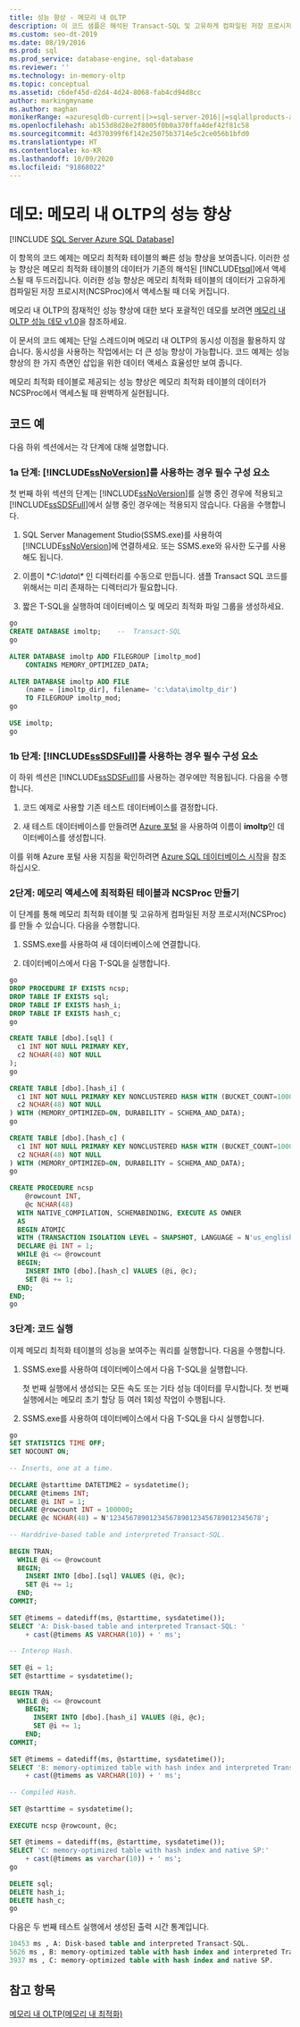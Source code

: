 ```yaml
---
title: 성능 향상 - 메모리 내 OLTP
description: 이 코드 샘플은 해석된 Transact-SQL 및 고유하게 컴파일된 저장 프로시저로 메모리 최적화 테이블의 빠른 성능을 보여 줍니다.
ms.custom: seo-dt-2019
ms.date: 08/19/2016
ms.prod: sql
ms.prod_service: database-engine, sql-database
ms.reviewer: ''
ms.technology: in-memory-oltp
ms.topic: conceptual
ms.assetid: c6def45d-d2d4-4d24-8068-fab4cd94d8cc
author: markingmyname
ms.author: maghan
monikerRange: =azuresqldb-current||>=sql-server-2016||=sqlallproducts-allversions||>=sql-server-linux-2017||=azuresqldb-mi-current
ms.openlocfilehash: ab153d8d28e2f8005f0b0a370ffa4def42f81c58
ms.sourcegitcommit: 4d370399f6f142e25075b3714e5c2ce056b1bfd0
ms.translationtype: HT
ms.contentlocale: ko-KR
ms.lasthandoff: 10/09/2020
ms.locfileid: "91868022"
---
```

# <a name="demonstration-performance-improvement-of-in-memory-oltp"></a>데모: 메모리 내 OLTP의 성능 향상
[!INCLUDE [SQL Server Azure SQL Database](../../includes/applies-to-version/sql-asdb.md)]

  이 항목의 코드 예제는 메모리 최적화 테이블의 빠른 성능 향상을 보여줍니다. 이러한 성능 향상은 메모리 최적화 테이블의 데이터가 기존의 해석된 [!INCLUDE[tsql](../../includes/tsql-md.md)]에서 액세스될 때 두드러집니다. 이러한 성능 향상은 메모리 최적화 테이블의 데이터가 고유하게 컴파일된 저장 프로시저(NCSProc)에서 액세스될 때 더욱 커집니다.  
 
메모리 내 OLTP의 잠재적인 성능 향상에 대한 보다 포괄적인 데모를 보려면 [메모리 내 OLTP 성능 데모 v1.0](https://github.com/Microsoft/sql-server-samples/releases/tag/in-memory-oltp-demo-v1.0)을 참조하세요. 
  
 이 문서의 코드 예제는 단일 스레드이며 메모리 내 OLTP의 동시성 이점을 활용하지 않습니다. 동시성을 사용하는 작업에서는 더 큰 성능 향상이 가능합니다. 코드 예제는 성능 향상의 한 가지 측면인 삽입을 위한 데이터 액세스 효율성만 보여 줍니다.  
  
 메모리 최적화 테이블로 제공되는 성능 향상은 메모리 최적화 테이블의 데이터가 NCSProc에서 액세스될 때 완벽하게 실현됩니다.  
  
## <a name="code-example"></a>코드 예  
 다음 하위 섹션에서는 각 단계에 대해 설명합니다.  
  
### <a name="step-1a-prerequisite-if-using-ssnoversion"></a>1a 단계: [!INCLUDE[ssNoVersion](../../includes/ssnoversion-md.md)]를 사용하는 경우 필수 구성 요소  
 첫 번째 하위 섹션의 단계는 [!INCLUDE[ssNoVersion](../../includes/ssnoversion-md.md)]를 실행 중인 경우에 적용되고 [!INCLUDE[ssSDSFull](../../includes/sssdsfull-md.md)]에서 실행 중인 경우에는 적용되지 않습니다. 다음을 수행합니다.  
  
1.  SQL Server Management Studio(SSMS.exe)를 사용하여 [!INCLUDE[ssNoVersion](../../includes/ssnoversion-md.md)]에 연결하세요. 또는 SSMS.exe와 유사한 도구를 사용해도 됩니다.  
  
2.  이름이 **C:\data\\\** 인 디렉터리를 수동으로 만듭니다. 샘플 Transact SQL 코드를 위해서는 미리 존재하는 디렉터리가 필요합니다.  
  
3.  짧은 T-SQL을 실행하여 데이터베이스 및 메모리 최적화 파일 그룹을 생성하세요.  
  
```sql  
go  
CREATE DATABASE imoltp;    --  Transact-SQL  
go  
  
ALTER DATABASE imoltp ADD FILEGROUP [imoltp_mod]  
    CONTAINS MEMORY_OPTIMIZED_DATA;  
  
ALTER DATABASE imoltp ADD FILE  
    (name = [imoltp_dir], filename= 'c:\data\imoltp_dir')  
    TO FILEGROUP imoltp_mod;  
go  
  
USE imoltp;  
go  
```  
  
### <a name="step-1b-prerequisite-if-using-sssdsfull"></a>1b 단계: [!INCLUDE[ssSDSFull](../../includes/sssdsfull-md.md)]를 사용하는 경우 필수 구성 요소  
 이 하위 섹션은 [!INCLUDE[ssSDSFull](../../includes/sssdsfull-md.md)]를 사용하는 경우에만 적용됩니다. 다음을 수행합니다.  
  
1.  코드 예제로 사용할 기존 테스트 데이터베이스를 결정합니다.  
  
2.  새 테스트 데이터베이스를 만들려면 [Azure 포털](https://portal.azure.com) 을 사용하여 이름이 **imoltp**인 데이터베이스를 생성합니다.  
  
 이를 위해 Azure 포털 사용 지침을 확인하려면 [Azure SQL 데이터베이스 시작](/azure/azure-sql/database/single-database-create-quickstart)을 참조하십시오.  
  
### <a name="step-2-create-memory-optimized-tables-and-ncsproc"></a>2단계: 메모리 액세스에 최적화된 테이블과 NCSProc 만들기  
 이 단계를 통해 메모리 최적화 테이블 및 고유하게 컴파일된 저장 프로시저(NCSProc)를 만들 수 있습니다. 다음을 수행합니다.  
  
1.  SSMS.exe를 사용하여 새 데이터베이스에 연결합니다.  
  
2.  데이터베이스에서 다음 T-SQL을 실행합니다.  
  
```sql  
go  
DROP PROCEDURE IF EXISTS ncsp;  
DROP TABLE IF EXISTS sql;  
DROP TABLE IF EXISTS hash_i;  
DROP TABLE IF EXISTS hash_c;  
go  
  
CREATE TABLE [dbo].[sql] (  
  c1 INT NOT NULL PRIMARY KEY,  
  c2 NCHAR(48) NOT NULL  
);  
go  
  
CREATE TABLE [dbo].[hash_i] (  
  c1 INT NOT NULL PRIMARY KEY NONCLUSTERED HASH WITH (BUCKET_COUNT=1000000),  
  c2 NCHAR(48) NOT NULL  
) WITH (MEMORY_OPTIMIZED=ON, DURABILITY = SCHEMA_AND_DATA);  
go  
  
CREATE TABLE [dbo].[hash_c] (  
  c1 INT NOT NULL PRIMARY KEY NONCLUSTERED HASH WITH (BUCKET_COUNT=1000000),  
  c2 NCHAR(48) NOT NULL  
) WITH (MEMORY_OPTIMIZED=ON, DURABILITY = SCHEMA_AND_DATA);  
go  
  
CREATE PROCEDURE ncsp  
    @rowcount INT,  
    @c NCHAR(48)  
  WITH NATIVE_COMPILATION, SCHEMABINDING, EXECUTE AS OWNER  
  AS   
  BEGIN ATOMIC   
  WITH (TRANSACTION ISOLATION LEVEL = SNAPSHOT, LANGUAGE = N'us_english')  
  DECLARE @i INT = 1;  
  WHILE @i <= @rowcount  
  BEGIN;  
    INSERT INTO [dbo].[hash_c] VALUES (@i, @c);  
    SET @i += 1;  
  END;  
END;  
go  
```  
  
### <a name="step-3-run-the-code"></a>3단계: 코드 실행  
 이제 메모리 최적화 테이블의 성능을 보여주는 쿼리를 실행합니다. 다음을 수행합니다.  
  
1.  SSMS.exe를 사용하여 데이터베이스에서 다음 T-SQL을 실행합니다.  
  
     첫 번째 실행에서 생성되는 모든 속도 또는 기타 성능 데이터를 무시합니다. 첫 번째 실행에서는 메모리 초기 할당 등 여러 1회성 작업이 수행됩니다.  
  
2.  SSMS.exe를 사용하여 데이터베이스에서 다음 T-SQL을 다시 실행합니다.  
  
```sql  
go  
SET STATISTICS TIME OFF;  
SET NOCOUNT ON;  
  
-- Inserts, one at a time.  
  
DECLARE @starttime DATETIME2 = sysdatetime();  
DECLARE @timems INT;  
DECLARE @i INT = 1;  
DECLARE @rowcount INT = 100000;  
DECLARE @c NCHAR(48) = N'12345678901234567890123456789012345678';  
  
-- Harddrive-based table and interpreted Transact-SQL.  
  
BEGIN TRAN;  
  WHILE @i <= @rowcount  
  BEGIN;  
    INSERT INTO [dbo].[sql] VALUES (@i, @c);  
    SET @i += 1;  
  END;  
COMMIT;  
  
SET @timems = datediff(ms, @starttime, sysdatetime());  
SELECT 'A: Disk-based table and interpreted Transact-SQL: '  
    + cast(@timems AS VARCHAR(10)) + ' ms';  
  
-- Interop Hash.  
  
SET @i = 1;  
SET @starttime = sysdatetime();  
  
BEGIN TRAN;  
  WHILE @i <= @rowcount  
    BEGIN;  
      INSERT INTO [dbo].[hash_i] VALUES (@i, @c);  
      SET @i += 1;  
    END;  
COMMIT;  
  
SET @timems = datediff(ms, @starttime, sysdatetime());  
SELECT 'B: memory-optimized table with hash index and interpreted Transact-SQL: '  
    + cast(@timems as VARCHAR(10)) + ' ms';  
  
-- Compiled Hash.  
  
SET @starttime = sysdatetime();  
  
EXECUTE ncsp @rowcount, @c;  
  
SET @timems = datediff(ms, @starttime, sysdatetime());  
SELECT 'C: memory-optimized table with hash index and native SP:'  
    + cast(@timems as varchar(10)) + ' ms';  
go  
  
DELETE sql;  
DELETE hash_i;  
DELETE hash_c;  
go  
```  
  
 다음은 두 번째 테스트 실행에서 생성된 출력 시간 통계입니다.  
  
```sql  
10453 ms , A: Disk-based table and interpreted Transact-SQL.  
5626 ms , B: memory-optimized table with hash index and interpreted Transact-SQL.  
3937 ms , C: memory-optimized table with hash index and native SP.  
```  
  
## <a name="see-also"></a>참고 항목  
 [메모리 내 OLTP&#40;메모리 내 최적화&#41;](../../relational-databases/in-memory-oltp/in-memory-oltp-in-memory-optimization.md)  
  
